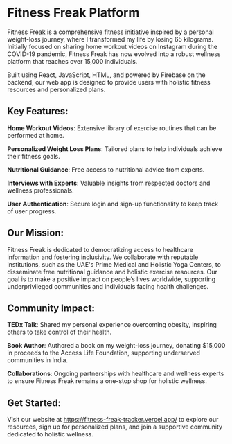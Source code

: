 # Fitness Freak Platform

Fitness Freak is a comprehensive fitness initiative inspired by a personal weight-loss journey, where I transformed my life by losing 65 kilograms. Initially focused on sharing home workout videos on Instagram during the COVID-19 pandemic, Fitness Freak has now evolved into a robust wellness platform that reaches over 15,000 individuals.

Built using React, JavaScript, HTML, and powered by Firebase on the backend, our web app is designed to provide users with holistic fitness resources and personalized plans.

## Key Features:
**Home Workout Videos**: Extensive library of exercise routines that can be performed at home.

**Personalized Weight Loss Plans**: Tailored plans to help individuals achieve their fitness goals.

**Nutritional Guidance**: Free access to nutritional advice from experts.

**Interviews with Experts**: Valuable insights from respected doctors and wellness professionals.

**User Authentication**: Secure login and sign-up functionality to keep track of user progress.

## Our Mission:
Fitness Freak is dedicated to democratizing access to healthcare information and fostering inclusivity. We collaborate with reputable institutions, such as the UAE's Prime Medical and Holistic Yoga Centers, to disseminate free nutritional guidance and holistic exercise resources. Our goal is to make a positive impact on people’s lives worldwide, supporting underprivileged communities and individuals facing health challenges.

## Community Impact:
**TEDx Talk**: Shared my personal experience overcoming obesity, inspiring others to take control of their health.

**Book Author**: Authored a book on my weight-loss journey, donating $15,000 in proceeds to the Access Life Foundation, supporting underserved communities in India.

**Collaborations**: Ongoing partnerships with healthcare and wellness experts to ensure Fitness Freak remains a one-stop shop for holistic wellness.

## Get Started:
Visit our website at https://fitness-freak-tracker.vercel.app/ to explore our resources, sign up for personalized plans, and join a supportive community dedicated to holistic wellness.
